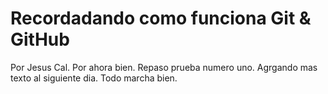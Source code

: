 # Recordadando como funciona Git & GitHub
Por Jesus Cal.
Por ahora bien.
Repaso prueba numero uno.
Agrgando mas texto al siguiente dia. 
Todo marcha bien.